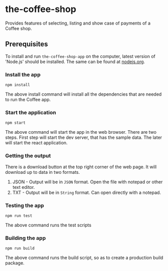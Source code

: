 # the-coffee-shop

Provides features of selecting, listing and show case of payments of a Coffee shop.

## Prerequisites

To install and run `the-coffee-shop-app` on the computer, latest version of 'Node.js' should be installed.
The same can be found at [nodejs.org](https://nodejs.org/en/).

### Install the app

```
npm install
```

The above install command will install all the dependencies that are needed to run the Coffee app.

### Start the application

```
npm start
```

The above command will start the app in the web browser. There are two steps. First step will start the dev server, that has the sample data. The later will start the react application.

### Getting the output

There is a download button at the top right corner of the web page. It will download up to data in two formats.

1. JSON - Output will be in `JSON` format. Open the file with notepad or other text editor.
2. TXT - Output will be in `String` format. Can open directly with a notepad.

### Testing the app

```
npm run test
```

The above command runs the test scripts

### Building the app

```
npm run build
```

The above command runs the build script, so as to create a production build package.
